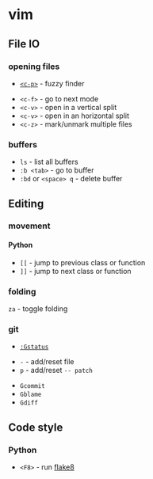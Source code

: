 # vim

## File IO

### opening files

* [`<c-p>`](https://github.com/kien/ctrlp.vim#basic-usage) - fuzzy finder
 - `<c-f>` - go to next mode
 - `<c-v>` - open in a vertical split
 - `<c-v>` - open in an horizontal split
 - `<c-z>` - mark/unmark multiple files
  
### buffers

* `ls` - list all buffers
* `:b <tab>` - go to buffer
* `:bd` or `<space> q` - delete buffer

## Editing

### movement

#### Python

* `[[` - jump to previous class or function
* `]]` - jump to next class or function

### folding

`za` - toggle folding

### git

* [`:Gstatus`](https://github.com/tpope/vim-fugitive)
 - `-` - add/reset file
 - `p` - add/reset `-- patch` 
* `Gcommit`
* `Gblame`
* `Gdiff`

## Code style

### Python

* `<F8>` - run [flake8](https://github.com/pycqa/flake8/)
